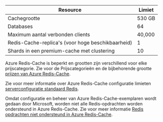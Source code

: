 | Resource | Limiet |
| --- | --- |
| Cachegrootte |530 GB |
| Databases |64 |
| Maximum aantal verbonden clients |40,000 |
| Redis-Cache-replica's (voor hoge beschikbaarheid) |1 |
| Shards in een premium-cache met clustering |10 |

Azure Redis-Cache is beperkt en grootten zijn verschillend voor elke prijscategorie. Zie voor de Prijscategorieën en de bijbehorende grootte [prijzen van Azure Redis-Cache](https://azure.microsoft.com/pricing/details/cache/).

Zie voor meer informatie over Azure Redis-Cache configuratie limieten [serverconfiguratie standaard Redis](../articles/redis-cache/cache-configure.md#default-redis-server-configuration).

Omdat configuratie en beheer van Azure Redis-Cache-exemplaren wordt gedaan door Microsoft, worden niet alle Redis-opdrachten worden ondersteund in Azure Redis-Cache. Zie voor meer informatie [Redis opdrachten niet ondersteund in Azure Redis-Cache](../articles/redis-cache/cache-configure.md#redis-commands-not-supported-in-azure-redis-cache).

